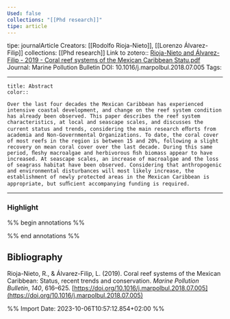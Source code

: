 ```yaml
---
Used: false
collections: "[[Phd research]]"
tipe: article
---
```

tipe: journalArticle
Creators: [[Rodolfo Rioja-Nieto]], [[Lorenzo Álvarez-Filip]]
collections: [[Phd research]]
Link to zotero:: [Rioja-Nieto and Álvarez-Filip - 2019 - Coral reef systems of the Mexican Caribbean Statu.pdf](zotero://select/library/items/2CQHKNH7)
Journal: Marine Pollution Bulletin
DOI: 10.1016/j.marpolbul.2018.07.005
Tags: 

---
```ad-note
title: Abstract
color:: 

Over the last four decades the Mexican Caribbean has experienced intensive coastal development, and change on the reef system condition has already been observed. This paper describes the reef system characteristics, at local and seascape scales, and discusses the current status and trends, considering the main research eﬀorts from academia and Non-Governmental Organizations. To date, the coral cover of most reefs in the region is between 15 and 20%, following a slight recovery on mean coral cover over the last decade. During this same period, ﬂeshy macroalgae and herbivorous ﬁsh biomass appear to have increased. At seascape scales, an increase of macroalgae and the loss of seagrass habitat have been observed. Considering that anthropogenic and environmental disturbances will most likely increase, the establishment of newly protected areas in the Mexican Caribbean is appropriate, but suﬃcient accompanying funding is required.

```

---
### Highlight

%% begin annotations %%

%% end annotations %%

## Bibliography

Rioja-Nieto, R., & Álvarez-Filip, L. (2019). Coral reef systems of the Mexican Caribbean: Status, recent trends and conservation. _Marine Pollution Bulletin_, _140_, 616–625. [https://doi.org/10.1016/j.marpolbul.2018.07.005](https://doi.org/10.1016/j.marpolbul.2018.07.005)

%% Import Date: 2023-10-06T10:57:12.854+02:00 %%
